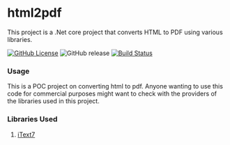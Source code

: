# html2pdf
This project is a .Net core project that converts HTML to PDF using various libraries.

[![GitHub License](https://img.shields.io/github/license/Vertisize-Solutions/html2pdf.svg?style=flat-square&logo=github)](https://github.com/Vertisize-Solutions/html2pdf/blob/master/LICENSE)
![GitHub release](https://img.shields.io/github/release/Vertisize-Solutions/html2pdf.svg?style=flat-square&logo=github)
[![Build Status](https://dev.azure.com/vertisize-oss/html2pdf/_apis/build/status/Vertisize-Solutions.html2pdf?branchName=master)](https://dev.azure.com/vertisize-oss/html2pdf/_build/latest?definitionId=1?branchName=master)

### Usage

This is a POC project on converting html to pdf. Anyone wanting to use this code for commercial purposes might want to check with the providers of the libraries used in this project.

### Libraries Used

1. [iText7](https://itextpdf.com/en/products/itext-7)

